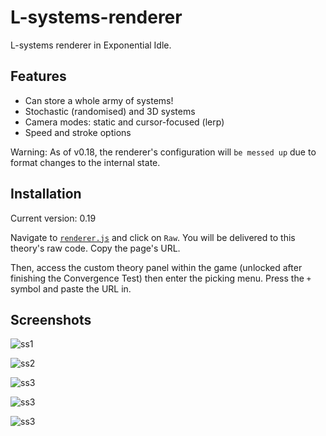 # L-systems-renderer

L-systems renderer in Exponential Idle.

## Features

- Can store a whole army of systems!
- Stochastic (randomised) and 3D systems
- Camera modes: static and cursor-focused (lerp)
- Speed and stroke options

Warning: As of v0.18, the renderer's configuration will `be messed up` due to
format changes to the internal state.

## Installation

Current version: 0.19

Navigate to [`renderer.js`](./renderer.js) and click on `Raw`. You will be
delivered to this theory's raw code. Copy the page's URL.

Then, access the custom theory panel within the game (unlocked after finishing
the Convergence Test) then enter the picking menu. Press the `+` symbol and
paste the URL in.

## Screenshots

![ss1](screenshots/23.jpg "Hilbert curve")

![ss2](screenshots/24.jpg "Fern")

![ss3](screenshots/29.jpg "Manual")

![ss3](screenshots/25.jpg "Lucky flower")

![ss3](screenshots/28.jpg "Storage")
